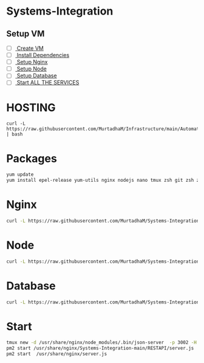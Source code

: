 # Systems-Integration

## Setup VM
- [ ] <a href="#Hosting"> Create VM </a>
- [ ] <a href="#Packages"> Install Dependencies</a>
- [ ] <a href="#Nginx"> Setup Nginx</a>
- [ ] <a href="#Node"> Setup Node</a>
- [ ] <a href="#Database"> Setup Database</a>
- [ ] <a href="#Start"> Start ALL THE SERVICES</a>

# HOSTING
```
curl -L https://raw.githubusercontent.com/MurtadhaM/Infrastructure/main/Automation/DigitalOcean%20API/CreateDropletWithSSHKey.sh | bash
```


# Packages
```bash
yum update 
yum install epel-release yum-utils nginx nodejs nano tmux zsh git zsh zsh-syntax-highlighting zsh-autosuggestions zsh-completions  pm2  net-tools  lsof  -y
```
# Nginx
```bash
curl -L https://raw.githubusercontent.com/MurtadhaM/Systems-Integration/main/Nginx.sh | bash
```
# Node
```bash
curl -L https://raw.githubusercontent.com/MurtadhaM/Systems-Integration/main/NodeJS.sh | bash
```

# Database
```bash
curl -L https://raw.githubusercontent.com/MurtadhaM/Systems-Integration/main/SetupSQL.sh | bash
```

# Start
```bash
tmux new -d /usr/share/nginx/node_modules/.bin/json-server  -p 3002 -H 45.55.32.24  db.json
pm2 start /usr/share/nginx/Systems-Integration-main/RESTAPI/server.js
pm2 start  /usr/share/nginx/server.js
```


